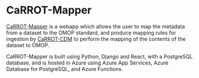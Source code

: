 # CaRROT-Mapper

[CaRROT-Mapper](https://github.com/HDRUK/CaRROT-Mapper) is a webapp which allows the user 
to map the metadata from a dataset to the OMOP standard, and produce mapping rules
for ingestion by [CaRROT-CDM](https://github.com/HDRUK/CaRROT-CDM) to perform the
mapping of the contents of the dataset to OMOP.

CaRROT-Mapper is built using Python, Django and React, with a PostgreSQL database,
and is hosted in Azure using Azure App Services, Azure Database for PostgreSQL, 
and Azure Functions.
